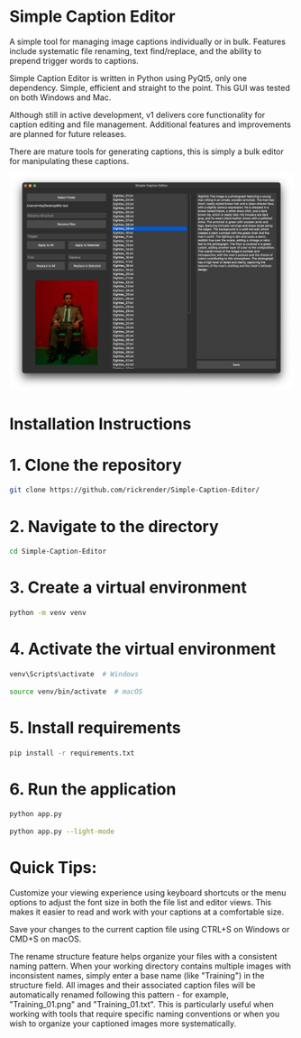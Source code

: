 # Simple Caption Editor
A simple tool for managing image captions individually or in bulk. Features include systematic file renaming, text find/replace, and the ability to prepend trigger words to captions.

Simple Caption Editor is written in Python using PyQt5, only one dependency. Simple, efficient and straight to the point. This GUI was tested on both Windows and Mac. 

Although still in active development, v1 delivers core functionality for caption editing and file management. Additional features and improvements are planned for future releases.

There are mature tools for generating captions, this is simply a bulk editor for manipulating these captions.

![Simple Caption Editor Screenshot](https://raw.githubusercontent.com/rickrender/Simple-Caption-Editor/main/Simple-Caption-Editor-Screenshot.png)

# Installation Instructions

# 1. Clone the repository
```bash
git clone https://github.com/rickrender/Simple-Caption-Editor/
```

# 2. Navigate to the directory
```bash
cd Simple-Caption-Editor
```

# 3. Create a virtual environment
```bash
python -m venv venv
```


# 4. Activate the virtual environment
```bash
venv\Scripts\activate  # Windows
```

```bash
source venv/bin/activate  # macOS
```


# 5. Install requirements
```bash
pip install -r requirements.txt
```

# 6. Run the application
```bash
python app.py
```

```bash
python app.py --light-mode
```
# Quick Tips: 
Customize your viewing experience using keyboard shortcuts or the menu options to adjust the font size in both the file list and editor views. This makes it easier to read and work with your captions at a comfortable size.

Save your changes to the current caption file using CTRL+S on Windows or CMD+S on macOS.

The rename structure feature helps organize your files with a consistent naming pattern. When your working directory contains multiple images with inconsistent names, simply enter a base name (like "Training") in the structure field. All images and their associated caption files will be automatically renamed following this pattern - for example, "Training_01.png" and "Training_01.txt". This is particularly useful when working with tools that require specific naming conventions or when you wish to organize your captioned images more systematically.
